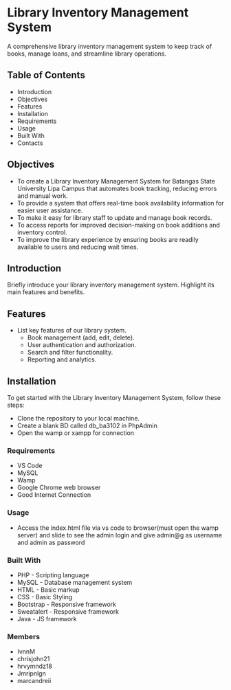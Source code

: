 # Library Inventory Management System

A comprehensive library inventory management system to keep track of books, manage loans, and streamline library operations.

## Table of Contents

- Introduction
- Objectives
- Features
- Installation
- Requirements
- Usage
- Built With
- Contacts

## Objectives

- To create a Library Inventory Management System for Batangas State University Lipa Campus that automates book tracking, reducing errors and manual work.
- To provide a system that offers real-time book availability information for easier user assistance.
- To make it easy for library staff to update and manage book records.
- To access reports for improved decision-making on book additions and inventory control.
- To improve the library experience by ensuring books are readily available to users and reducing wait times.


## Introduction

Briefly introduce your library inventory management system. Highlight its main features and benefits.

## Features

- List key features of our library system.
  - Book management (add, edit, delete).
  - User authentication and authorization.
  - Search and filter functionality.
  - Reporting and analytics.

## Installation
To get started with the Library Inventory Management System, follow these steps:

- Clone the repository to your local machine.
- Create a blank BD called db_ba3102 in PhpAdmin
- Open the wamp or xampp for connection

### Requirements

- VS Code
- MySQL
- Wamp
- Google Chrome web browser
- Good Internet Connection

### Usage
- Access the index.html file via vs code to browser(must open the wamp server) and slide to see the admin login and give admin@g as username and admin as password

### Built With
- PHP - Scripting language
- MySQL - Database management system
- HTML - Basic markup
- CSS - Basic Styling
- Bootstrap - Responsive framework
- Sweatalert - Responsive framework
- Java - JS framework

### Members
- IvnnM
- chrisjohn21
- hrvymndz18
- Jmripnlgn
- marcandreii

